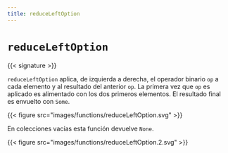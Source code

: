 ```yaml
---
title: reduceLeftOption
---
```


# `reduceLeftOption`

{{< signature >}}

`reduceLeftOption` aplica, de izquierda a derecha, el operador binario `op` a cada elemento y al resultado del anterior `op`.
La primera vez que `op` es aplicado es alimentado con los dos primeros elementos.
El resultado final es envuelto con `Some`.

{{< figure src="images/functions/reduceLeftOption.svg" >}}

En colecciones vacías esta función devuelve `None`.

{{< figure src="images/functions/reduceLeftOption.2.svg" >}}
